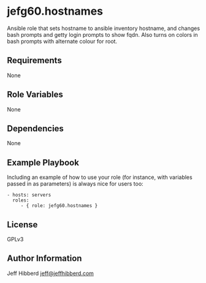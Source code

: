 jefg60.hostnames
=========

Ansible role that sets hostname to ansible inventory hostname, and changes bash prompts and getty login prompts to show fqdn. Also turns on colors in bash prompts with alternate colour for root.

Requirements
------------

None

Role Variables
--------------

None

Dependencies
------------

None

Example Playbook
----------------

Including an example of how to use your role (for instance, with variables passed in as parameters) is always nice for users too:

    - hosts: servers
      roles:
         - { role: jefg60.hostnames }

License
-------

GPLv3

Author Information
------------------

Jeff Hibberd
jeff@jeffhibberd.com
